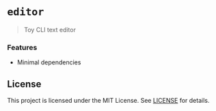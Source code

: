 # `editor`

> Toy CLI text editor

### Features

- Minimal dependencies

## License

This project is licensed under the MIT License. See [LICENSE](LICENSE) for details.
